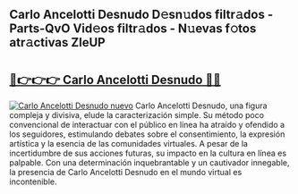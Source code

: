 ## Carlo Ancelotti Desnudo D𝚎sn𝚞dos filtr𝚊dos - Parts-QvO Vid𝚎os filtr𝚊dos - N𝚞evas f𝚘tos atr𝚊ctivas ZleUP

# <h2><a href="http://mb6uhb.tromn.icu/?c=Carlo+Ancelotti+Desnudo">🔗👉👉👉 Carlo Ancelotti Desnudo 🔗🔗</a></h2>

[![Carlo Ancelotti Desnudo nuevo](https://i.imgur.com/pEAQMta.gif)](http://mb6uhb.tromn.icu/?c=Carlo+Ancelotti+Desnudo)
Carlo Ancelotti Desnudo, una figura compleja y divisiva, elude la caracterización simple. Su método poco convencional de interactuar con el público en línea ha atraído y ofendido a los seguidores, estimulando debates sobre el consentimiento, la expresión artística y la esencia de las comunidades virtuales. A pesar de la incertidumbre de sus acciones futuras, su impacto en la cultura en línea es palpable. Con una determinación inquebrantable y un cautivador innegable, la presencia de Carlo Ancelotti Desnudo en el mundo virtual es incontenible.
